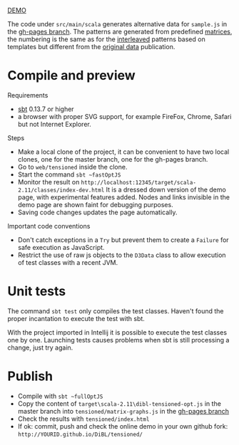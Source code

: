 [DEMO](http://jo-pol.github.io/DiBL/tensioned/)

The code under `src/main/scala` generates  alternative data for `sample.js` in the [gh-pages branch].
The patterns are generated from predefined [matrices], the numbering is the same as for the [interleaved]
patterns based on templates but different from the [original data] publication.

[original data]: http://web.uvic.ca/~vmi/papers/interleavedpatterns.html
[interleaved]: http://jo-pol.github.io/DiBL/grounds/
[matrices]: https://github.com/jo-pol/DiBL/blob/17a80e930df3540c95a5cb1bf68dec4f094ce202/web/tensioned/src/main/scala/dibl/Matrix.scala#L158-L167


# Compile and preview

Requirements

- [sbt] 0.13.7 or higher
- a browser with proper SVG support, for example FireFox, Chrome, Safari but not Internet Explorer.

Steps

- Make a local clone of the project, it can be convenient to have two local clones,
  one for the master branch, one for the gh-pages branch.
- Go to `web/tensioned` inside the clone.
- Start the command `sbt ~fastOptJS`
- Monitor the result on `http://localhost:12345/target/scala-2.11/classes/index-dev.html`
  It is a dressed down version of the demo page, with experimental features added.
  Nodes and links invisible in the demo page are shown faint for debugging purposes.
- Saving code changes updates the page automatically.

Important code conventions

- Don't catch exceptions in a `Try` but prevent them to create a `Failure` for safe execution as JavaScript.
- Restrict the use of raw js objects to the `D3Data` class to allow execution of test classes with a recent JVM.


# Unit tests

The command `sbt test` only compiles the test classes.
Haven't found the proper incantation to execute the test with sbt.

With the project imported in Intellij it is possible to execute the test classes one by one.
Launching tests causes problems when sbt is still processing a change, just try again.

[sbt]: http://www.scala-sbt.org/download.html


# Publish

- Compile with `sbt ~fullOptJS`
- Copy the content of `target\scala-2.11\dibl-tensioned-opt.js` in the master branch
  into `tensioned/matrix-graphs.js` in the [gh-pages branch]
- Check the results with `tensioned/index.html`
- If ok: commit, push and check the online demo in your own github fork: `http://YOURID.github.io/DiBL/tensioned/`

[gh-pages branch]: https://github.com/jo-pol/DiBL/tree/gh-pages/tensioned
